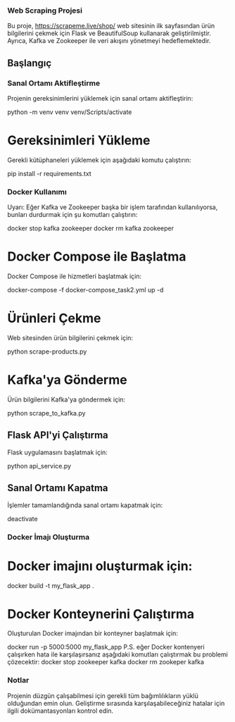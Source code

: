 
### Web Scraping Projesi ###

Bu proje, https://scrapeme.live/shop/ web sitesinin ilk sayfasından ürün bilgilerini çekmek için Flask ve BeautifulSoup kullanarak geliştirilmiştir. Ayrıca, Kafka ve Zookeeper ile veri akışını yönetmeyi hedeflemektedir.

## Başlangıç

### Sanal Ortamı Aktifleştirme
Projenin gereksinimlerini yüklemek için sanal ortamı aktifleştirin:

python -m venv venv
venv/Scripts/activate

# Gereksinimleri Yükleme
Gerekli kütüphaneleri yüklemek için aşağıdaki komutu çalıştırın:

pip install -r requirements.txt

### Docker Kullanımı
Uyarı:
Eğer Kafka ve Zookeeper başka bir işlem tarafından kullanılıyorsa, bunları durdurmak için şu komutları çalıştırın:

docker stop kafka zookeeper
docker rm kafka zookeeper

# Docker Compose ile Başlatma
Docker Compose ile hizmetleri başlatmak için:

docker-compose -f docker-compose_task2.yml up -d

# Ürünleri Çekme
Web sitesinden ürün bilgilerini çekmek için:

python scrape-products.py

# Kafka'ya Gönderme
Ürün bilgilerini Kafka'ya göndermek için:

python scrape_to_kafka.py

## Flask API'yi Çalıştırma
Flask uygulamasını başlatmak için:

python api_service.py


## Sanal Ortamı Kapatma
İşlemler tamamlandığında sanal ortamı kapatmak için:

deactivate


### Docker İmajı Oluşturma

# Docker imajını oluşturmak için:

docker build -t my_flask_app .

# Docker Konteynerini Çalıştırma
Oluşturulan Docker imajından bir konteyner başlatmak için:

docker run -p 5000:5000 my_flask_app
P.S. eğer Docker kontenyeri çalışırken hata ile karşılaşırsanız aşağıdaki komutları çalıştırmak bu problemi çözecektir:
docker stop zookeeper kafka
docker rm zookeper kafka


### Notlar
Projenin düzgün çalışabilmesi için gerekli tüm bağımlılıkların yüklü olduğundan emin olun.
Geliştirme sırasında karşılaşabileceğiniz hatalar için ilgili dokümantasyonları kontrol edin.
